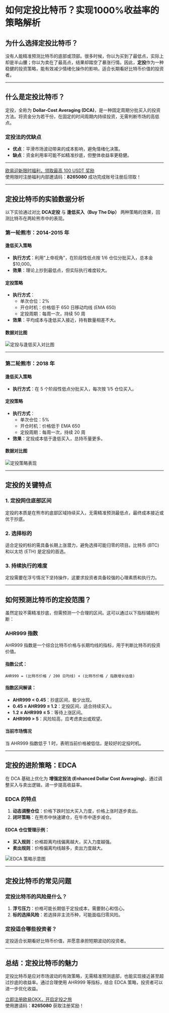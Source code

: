 
# 如何定投比特币？实现1000%收益率的策略解析



## 为什么选择定投比特币？

没有人能精准预测比特币的底部或顶部。很多时候，你以为买到了最低点，实际上却是半山腰；你以为卖在了最高点，结果却踏空了暴涨行情。因此，**定投**作为一种稳健的投资策略，能有效减少情绪化操作的影响，适合长期看好比特币价值的投资者。

---

## 什么是定投比特币？

定投，全称为 **Dollar-Cost Averaging (DCA)**，是一种固定周期分批买入的投资方法。将资金分为若干份，在固定的时间周期内持续投资，无需判断市场的高低点。

### 定投法的优缺点
- **优点**：平滑市场波动带来的成本影响，避免情绪化决策。
- **缺点**：资金利用率可能不如精准抄底，但整体收益率更稳健。

---
[欧易迎新限时福利，领取最高 100 USDT 奖励](https://bit.ly/OKXe)  
使用限时注册福利内部邀请码：**8265080** 成功完成账号注册后领取！

---

## 定投比特币的实验数据分析

以下实验通过对比 **DCA定投** 与 **逢低买入（Buy The Dip）** 两种策略的效果，回测比特币在两轮熊市中的表现。

### 第一轮熊市：2014-2015 年

#### **逢低买入策略**
- **执行方式**：利用“上帝视角”，在阶段性低点按 1/6 仓位分批买入，总本金 $10,000。
- **效果**：理论上抄到最低点，但实际执行难度较大。

#### **定投策略**
- **执行方式**：
  - 单次仓位：2%
  - 开仓时机：价格低于 650 日移动均线 (EMA 650)
  - 定投周期：每周一次，持续 50 周
- **效果**：平均成本与逢低买入接近，持有数量相差不大。

#### 数据对比图
![定投与逢低买入对比图](https://yibi123.com/wp-content/uploads/2023/06/image-18.png)

---

### 第二轮熊市：2018 年

#### **逢低买入策略**
- **执行方式**：在 5 个阶段性低点分批买入，每次按 1/5 仓位买入。

#### **定投策略**
- **执行方式**：
  - 单次仓位：5%
  - 开仓时机：价格低于 EMA 650
  - 定投周期：每周一次，持续 20 周
- **效果**：定投成本低于逢低买入，总持币量更多。

#### 数据对比图
![定投策略表现](https://yibi123.com/wp-content/uploads/2023/06/image-20.png)

---

## 定投的关键特点

### 1. 定投网住底部区间
定投的本质是在熊市的底部区域持续买入，无需精准预测最低点，最终成本接近或优于抄底。

### 2. 选择标的
适合定投的标的需具备长期上涨潜力，避免选择可能归零的项目。比特币 (BTC) 和以太坊 (ETH) 是定投的首选。

### 3. 持续执行的难度
定投需要在浮亏情况下坚持操作，这要求投资者具备较强的心理素质和执行力。

---

## 如何预测比特币的定投范围？

虽然定投不需精准抄底，但需预测一个合理的区间。这可以通过以下指标辅助判断：

### AHR999 指数
AHR999 指数是一个综合比特币价格与长期均线的指标，用于判断比特币的投资价值。

#### 指数公式：
```
AHR999 = (比特币价格 / 200 日均线) × (比特币价格 / 指数增长估值)
```

#### 指数区间解读：
- **AHR999 < 0.45**：抄底区间，极少出现。
- **0.45 ≤ AHR999 ≤ 1.2**：定投区间，适合持续买入。
- **1.2 ≤ AHR999 ≤ 5**：等待上涨区间。
- **AHR999 > 5**：风险较高，应考虑卖出或观望。

#### 当前市场情况
当 AHR999 指数低于 1 时，表明当前价格被低估，是较好的定投时机。

---

## 定投的进阶策略：EDCA

在 DCA 基础上优化为 **增强定投法 (Enhanced Dollar Cost Averaging)**，通过调整买入与卖出逻辑，进一步提高收益率。

### EDCA 的特点
1. **动态调整仓位**：价格下跌时加大买入力度，价格上涨时逐步卖出。
2. **闭环策略**：在熊市中快速建仓，在牛市中逐步减仓。

#### EDCA 仓位管理示例：
- **买入规则**：价格距离均线偏离越大，买入力度越强。
- **卖出规则**：价格偏离均线越多，卖出力度越大。

![EDCA 策略示意图](https://yibi123.com/wp-content/uploads/2023/06/image-26.png)

---

## 定投比特币的常见问题

### 定投比特币的风险是什么？
1. **浮亏压力**：价格可能长期低于定投成本，需要耐心和信心。
2. **标的选择风险**：若选择非主流币种，可能面临归零风险。

### 定投适合哪些投资者？
定投适合长期看好比特币价值，并愿意承担短期波动的投资者。

---

## 总结：定投比特币的魅力

定投比特币是应对市场波动的有效策略，无需精准预测底部，也能实现接近甚至超过抄底的收益率。通过合理使用 AHR999 等指标，结合 EDCA 策略，投资者可以进一步优化收益。

[立即注册欧易OKX，开启定投之旅](https://bit.ly/OKXe)  
使用邀请码：**8265080** 获取注册奖励！
